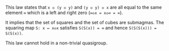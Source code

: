 This law states that `x ◇ (y ◇ y)` and `(y ◇ y) ◇ x` are all equal to the same element `∞` which is a left and right zero (`∞◇x = x◇∞ = ∞`).

It implies that the set of squares and the set of cubes are submagmas.  The squaring map `S: x ↦ x◇x` satisfies `S(S(x)) = ∞` and hence `S(S(S(x))) = S(S(x))`.

This law cannot hold in a non-trivial quasigroup.
